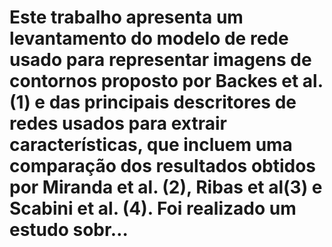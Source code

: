 # Este trabalho apresenta um levantamento do modelo de rede usado para representar imagens de contornos proposto por Backes et al. (1) e das principais descritores de redes usados para extrair características, que incluem uma comparação dos resultados obtidos por Miranda et al. (2), Ribas et al(3) e Scabini et al. (4). Foi realizado um estudo sobr…


